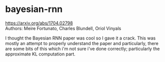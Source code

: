 # bayesian-rnn

https://arxiv.org/abs/1704.02798 \
Authors: Meire Fortunato, Charles Blundell, Oriol Vinyals

I thought the Bayesian RNN paper was cool so I gave it a crack. This was
mostly an attempt to properly understand the paper and particularly,
there are some bits of this which i'm not sure i've done correctly;
particularly the approximate KL computation part.